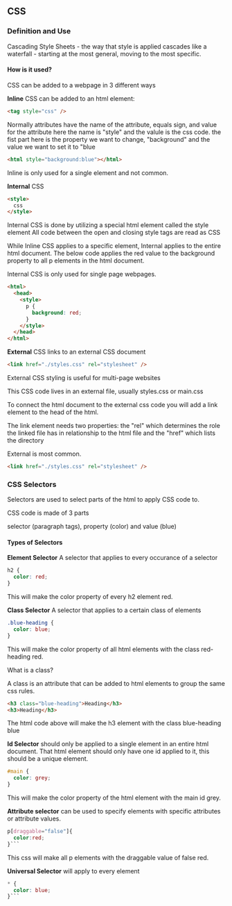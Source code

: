 ## CSS

### Definition and Use

Cascading Style Sheets - the way that style is applied cascades like a waterfall - starting at the most general, moving to the most specific.

#### How is it used?

CSS can be added to a webpage in 3 different ways

**Inline** CSS can be added to an html element:

```html
<tag style="css" />
```

Normally attributes have the name of the attribute, equals sign, and value for the attribute
here the name is "style" and the valule is the css code.
the fist part here is the property we want to change, "background" and the value we want to set it to "blue

```html
<html style="background:blue"></html>
```

Inline is only used for a single element and not common.

**Internal** CSS

```html
<style>
  css
</style>
```

Internal CSS is done by utilizing a special html element called the style element
All code between the open and closing style tags are read as CSS

While Inline CSS applies to a specific element, Internal applies to the entire html document. The below code applies the red value to the background property to all p elements in the html document.

Internal CSS is only used for single page webpages.

```html
<html>
  <head>
    <style>
      p {
        background: red;
      }
    </style>
  </head>
</html>
```

**External** CSS links to an external CSS document

```html
<link href="./styles.css" rel="stylesheet" />
```

External CSS styling is useful for multi-page websites

This CSS code lives in an external file, usually styles.css or main.css

To connect the html document to the external css code you will add a link element to the head of the html.

The link element needs two properties: the "rel" which determines the role the linked file has in relationship to the html file and the "href" which lists the directory

External is most common.

```html
<link href="./styles.css" rel="stylesheet" />
```

### CSS Selectors

Selectors are used to select parts of the html to apply CSS code to.

CSS code is made of 3 parts

selector (paragraph tags), property (color) and value (blue)

#### Types of Selectors

**Element Selector** A selector that applies to every occurance of a selector

```css
h2 {
  color: red;
}
```

This will make the color property of every h2 element red.

**Class Selector** A selector that applies to a certain class of elements

```css
.blue-heading {
  color: blue;
}
```

This will make the color property of all html elements with the class red-heading red.

What is a class?

A class is an attribute that can be added to html elements to group the same css rules.

```html
<h3 class="blue-heading">Heading</h3>
<h3>Heading</h3>
```

The html code above will make the h3 element with the class blue-heading blue

**Id Selector** should only be applied to a single element in an entire html document. That html element should only have one id applied to it, this should be a unique element.

```css
#main {
  color: grey;
}
```

This will make the color property of the html element with the main id grey.

**Attribute selector** can be used to specify elements with specific attributes or attribute values.

````css
p[draggable="false"]{
  color:red;
}```
````

This css will make all p elements with the draggable value of false red.

**Universal Selector** will apply to every element

````css
* {
  color: blue;
}```
````
